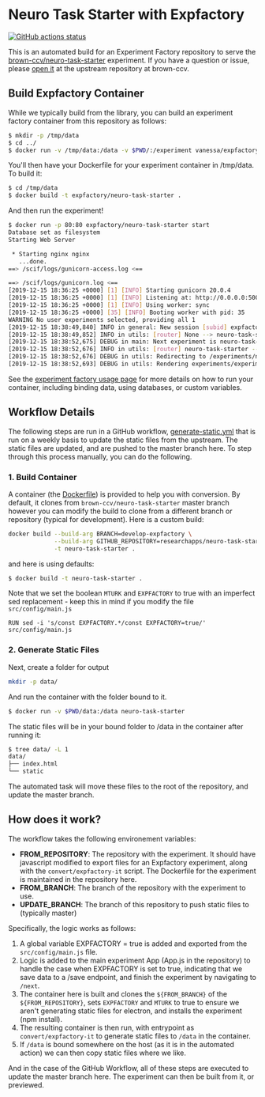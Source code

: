 # Neuro Task Starter with Expfactory

[![GitHub actions status](https://github.com/expfactory-experiments/neuro-task-starter/workflows/generate-static-experiment/badge.svg?branch=master)](https://github.com/expfactory-experiments/neuro-task-starter/actions?query=branch%3Amaster+workflow%3Agenerate-static-experiment)

This is an automated build for an Experiment Factory repository to 
serve the [brown-ccv/neuro-task-starter](https://github.com/brown-ccv/neuro-task-starter) experiment. If you have a question
or issue, please [open it](https://github.com/brown-ccv/neuro-task-starter/issues)
at the upstream repository at brown-ccv.

## Build Expfactory Container

While we typically build from the library, you can build an experiment factory container from this repository as follows:

```bash
$ mkdir -p /tmp/data
$ cd ../
$ docker run -v /tmp/data:/data -v $PWD/:/experiment vanessa/expfactory-builder build /experiment/neuro-task-starter
```

You'll then have your Dockerfile for your experiment container in /tmp/data. To build it:

```bash
$ cd /tmp/data
$ docker build -t expfactory/neuro-task-starter .
```

And then run the experiment!

```bash
$ docker run -p 80:80 expfactory/neuro-task-starter start
Database set as filesystem
Starting Web Server

 * Starting nginx nginx
   ...done.
==> /scif/logs/gunicorn-access.log <==

==> /scif/logs/gunicorn.log <==
[2019-12-15 18:36:25 +0000] [1] [INFO] Starting gunicorn 20.0.4
[2019-12-15 18:36:25 +0000] [1] [INFO] Listening at: http://0.0.0.0:5000 (1)
[2019-12-15 18:36:25 +0000] [1] [INFO] Using worker: sync
[2019-12-15 18:36:25 +0000] [35] [INFO] Booting worker with pid: 35
WARNING No user experiments selected, providing all 1
[2019-12-15 18:38:49,840] INFO in general: New session [subid] expfactory/884c24bd-f639-4e0e-b310-cb2f52a96b33
[2019-12-15 18:38:49,852] INFO in utils: [router] None --> neuro-task-starter [subid] expfactory/884c24bd-f639-4e0e-b310-cb2f52a96b33 [user] Vanessa
[2019-12-15 18:38:52,675] DEBUG in main: Next experiment is neuro-task-starter
[2019-12-15 18:38:52,676] INFO in utils: [router] neuro-task-starter --> neuro-task-starter [subid] expfactory/884c24bd-f639-4e0e-b310-cb2f52a96b33 [user] Vanessa
[2019-12-15 18:38:52,676] DEBUG in utils: Redirecting to /experiments/neuro-task-starter
[2019-12-15 18:38:52,693] DEBUG in utils: Rendering experiments/experiment.html
```

See the [experiment factory usage page](https://expfactory.github.io/usage) for more details on how to run
your container, including binding data, using databases, or custom variables.

## Workflow Details

The following steps are run in a GitHub workflow, [generate-static.yml](.github/workflows/generate-static.yml) that
is run on a weekly basis to update the static files from the upstream. The static
files are updated, and are pushed to the master branch here. To step through this
process manually, you can do the following.

### 1. Build Container

A container (the [Dockerfile](Dockerfile)) is provided to help you with conversion. 
By default, it clones from `brown-ccv/neuro-task-starter` master branch however you can modify the
build to clone from a different branch or repository (typical for development). Here
is a custom build:

```bash
docker build --build-arg BRANCH=develop-expfactory \
             --build-arg GITHUB_REPOSITORY=researchapps/neuro-task-starter \
             -t neuro-task-starter .
```

and here is using defaults:

```bash
$ docker build -t neuro-task-starter .
```

Note that we set the boolean `MTURK` and `EXPFACTORY` to true with an imperfect sed replacement - keep
this in mind if you modify the file `src/config/main.js`

```
RUN sed -i 's/const EXPFACTORY.*/const EXPFACTORY=true/' src/config/main.js 
```

### 2. Generate Static Files

Next, create a folder for output

```bash
mkdir -p data/
```

And run the container with the folder bound to it. 

```bash
$ docker run -v $PWD/data:/data neuro-task-starter
```

The static files will be in your bound
folder to /data in the container after running it:

```bash
$ tree data/ -L 1
data/
├── index.html
└── static
```

The automated task will move these files to the root of the repository,
and update the master branch.

## How does it work?

The workflow takes the following environement variables:

  - **FROM_REPOSITORY**: The repository with the experiment. It should have javascript modified to export files for an Expfactory experiment, along with the `convert/expfactory-it` script. The Dockerfile for the experiment is maintained in the repository here.
  - **FROM_BRANCH**: The branch of the repository with the experiment to use.
  - **UPDATE_BRANCH**: The branch of this repository to push static files to (typically master)

Specifically, the logic works as follows:

 1. A global variable EXPFACTORY = true is added and exported from the `src/config/main.js` file.
 2. Logic is added to the main experiment App (App.js in the repository) to handle the case when EXPFACTORY is set to true, indicating that we save data to a /save endpoint, and finish the experiment by navigating to `/next`.
 3. The container here is built and clones the `${FROM_BRANCH}` of the `${FROM_REPOSITORY}`, sets `EXPFACTORY` and `MTURK` to true to ensure we aren't generating static files for electron, and installs the experiment (npm install). 
 4. The resulting container is then run, with entrypoint as `convert/expfactory-it` to generate static files to `/data` in the container.
 5. If `/data` is bound somewhere on the host (as it is in the automated action) we can then copy static files where we like.

And in the case of the GitHub Workflow, all of these steps are executed to update the master branch here. 
The experiment can then be built from it, or previewed.
